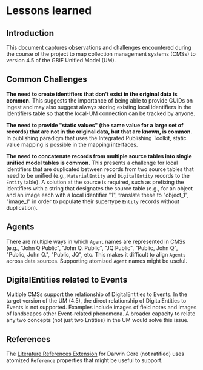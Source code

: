 # Lessons learned

## Introduction

This document captures observations and challenges encountered during the course of the project to map collection management systems (CMSs) to version 4.5 of the GBIF Unified Model (UM).

## Common Challenges

**The need to create identifiers that don't exist in the original data is common.** This suggests the importance of being able to provide GUIDs on ingest and may also suggest always storing existing local identifiers in the Identifiers table so that the local-UM connection can be tracked by anyone.

**The need to provide "static values" (the same value for a large set of records) that are not in the original data, but that are known, is common.** In publishing paradigm that uses the Integrated Publishing Toolkit, static value mapping is possible in the mapping interfaces.

**The need to concatenate records from multiple source tables into single unified model tables is common.** This presents a challenge for local identifiers that are duplicated between records from two source tables that need to be unified (e.g., `MaterialEntity` and `DigitalEntity` records to the `Entity` table). A solution at the source is required, such as prefixing the identifiers with a string that designates the source table (e.g., for an object and an image each with a local identifier "1", translate these to "object_1", "image_1" in order to populate their supertype `Entity` records without duplication).

## Agents

There are multiple ways in which `Agent` names are represented in CMSs (e.g., "John Q Public", "John Q. Public", "JQ Public", "Public, John Q", "Public, John Q.", "Public, JQ", etc. This makes it difficult to align `Agemts` across data sources. Supporting atomized `Agent` names might be useful.

## DigitalEntities related to Events

Multiple CMSs support the relationship of DigitalEntities to Events. In the target version of the UM (4.5), the direct relationship of DigitalEntities to Events is not supported. Examples include images of field notes and images of landscapes other Event-related phenomena. A broader capacity to relate any two concepts (not just two Entities) in the UM would solve this issue.

## References

The [Literature References Extension](https://rs.gbif.org/extension/gbif/1.0/references.xml) for Darwin Core (not ratified) uses atomized `Reference` properties that might be useful to support. 
